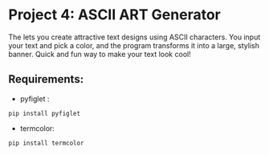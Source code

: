 # Project 4: ASCII ART Generator

The lets you create attractive text designs using ASCII characters. You input your text and pick a color, and the program transforms it into a large, stylish banner.
Quick and fun way to make your text look cool! 

## Requirements:
* pyfiglet :
 ```
pip install pyfiglet
```
* termcolor:
```
pip install termcolor
```
